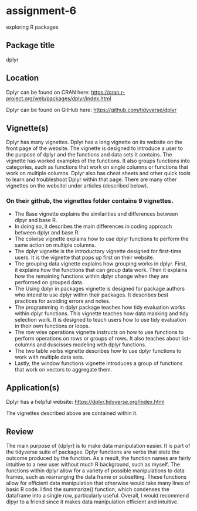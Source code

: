 # assignment-6
exploring R packages 

## Package title
dplyr

## Location
Dplyr can be found on CRAN here: https://cran.r-project.org/web/packages/dplyr/index.html

Dplyr can be found on GitHub here: https://github.com/tidyverse/dplyr

## Vignette(s)
Dplyr has many vignettes. Dplyr has a long vignette on its website on the front page of the website. The vignette is designed to introduce a user to the purpose of dplyr and the functions and data sets it contains. The vignette has worked examples of the functions. It also groups functions into categories, such as functions that work on single columns or functions that work on multiple columns. Dplyr also has cheat sheets and other quick tools to learn and troubleshoot Dplyr within that page. There are many other vignettes on the websitel under articles (described below). 

### On their github, the vignettes folder contains 9 vignettes. 
* The Base vignette explains the similarities and differences between dlpyr and base R.
* In doing so, it describes the main differences in coding approach between dplyr and base R.
* The colwise vignette explains how to use dplyr functions to perform the same action on multiple columns.
* The dplyr vignette is the introductory vignette designed for first-time users. It is the vignette that pops up first on their website.
* The grouping data vignette explains how grouping works in dplyr. First, it explains how the functions that can group data work. Then it explains how the remaining functions within dplyr change when they are performed on grouped data.
* The Using dplyr in packages vignette is designed for package authors who intend to use dplyr within their packages. It describes best practices for avoiding errors and notes.
* The programming in dplyr package teaches how tidy evaluation works within dplyr functions. This vignette teaches how data masking and tidy selection work. It is designed to teach users how to use tidy evaluation in their own functions or loops.
* The row wise operations vignette instructs on how to use functions to perform operations on rows or groups of rows. It also teaches about list-columns and duscisses modeling with dplyr functions.
* The two table verbs vignette describes how to use dplyr functions to work with multiple data sets.
* Lastly, the window functions vignette introduces a group of functions that work on vectors to aggregate them. 

## Application(s)
Dplyr has a helpful website: https://dplyr.tidyverse.org/index.html

The vignettes described above are contained within it. 

## Review
The main purpose of {dplyr} is to make data manipulation easier. It is part of the tidyverse suite of packages. Dplyr functions are verbs that state the outcome produced by the function. As a result, the function names are fairly intuitive to a new user without much R background, such as myself. The functions within dplyr allow for a variety of possible manipulations to data frames, such as rearranging the data frame or subsetting. These functions allow for efficient data manipulation that otherwise would take many lines of basic R code. I find the summarize() function, which condenses the dataframe into a single row, particularly useful. Overall, I would recommend dlpyr to a friend since it makes data manipulation efficient and intuitive.  

